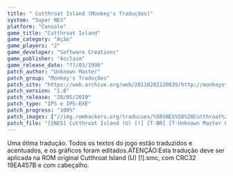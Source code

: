 ```yaml
---
title: " Cutthroat Island (Monkey's Traduções)"
system: "Super NES"
platform: "Console"
game_title: "Cutthroat Island"
game_category: "Ação"
game_players: "2"
game_developer: "Software Creations"
game_publisher: "Acclaim"
game_release_date: "??/03/1996"
patch_author: "Unknown Master"
patch_group: "Monkey's Traduções"
patch_site: "https://web.archive.org/web/20110202120839/http://monkeystraducoes.com/"
patch_version: "1.0"
patch_release: "28/05/2010"
patch_type: "IPS e IPS-EXE"
patch_progress: "100%"
patch_images: ["//img.romhackers.org/traducoes/%5BSNES%5D%20Cutthroat%20Island%20-%20Monkey's%20Tradu%C3%A7%C3%B5es%20-%201.png","//img.romhackers.org/traducoes/%5BSNES%5D%20Cutthroat%20Island%20-%20Monkey's%20Tradu%C3%A7%C3%B5es%20-%202.png","//img.romhackers.org/traducoes/%5BSNES%5D%20Cutthroat%20Island%20-%20Monkey's%20Tradu%C3%A7%C3%B5es%20-%203.png"]
patch_file: "[SNES] Cutthroat Island (U) [!] [T-BR] [T-Unknown Master G-Monkey's Traduções] [V-1.0 P-100% A-2010].rar"
---
```

Uma ótima tradução. Todos os textos do jogo estão traduzidos e acentuados, e os gráficos foram editados.ATENÇÃO:Esta tradução deve ser aplicada na ROM original Cutthroat Island (U) [!].smc, com CRC32 19EA457B e com cabeçalho.